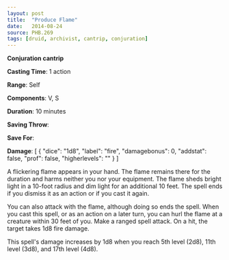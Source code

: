 ```yaml
---
layout: post
title:  "Produce Flame"
date:   2014-08-24
source: PHB.269
tags: [druid, archivist, cantrip, conjuration]
---
```


**Conjuration cantrip**

**Casting Time**: 1 action

**Range**: Self

**Components**: V, S

**Duration**: 10 minutes

**Saving Throw**:

**Save For**:

**Damage**: [ { "dice": "1d8", "label": "fire", "damagebonus": 0, "addstat": false, "prof": false, "higherlevels": "" } ]

A flickering flame appears in your hand. The flame remains there for the duration and harms neither you nor your equipment. The flame sheds bright light in a 10-foot radius and dim light for an additional 10 feet. The spell ends if you dismiss it as an action or if you cast it again.

You can also attack with the flame, although doing so ends the spell. When you cast this spell, or as an action on a later turn, you can hurl the flame at a creature within 30 feet of you. Make a ranged spell attack. On a hit, the target takes 1d8 fire damage.

This spell's damage increases by 1d8 when you reach 5th level (2d8), 11th level (3d8), and 17th level (4d8).